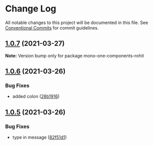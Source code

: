 # Change Log

All notable changes to this project will be documented in this file.
See [Conventional Commits](https://conventionalcommits.org) for commit guidelines.

## [1.0.7](https://github.com/rohitgbg/monorepo-react/compare/v1.0.6...v1.0.7) (2021-03-27)

**Note:** Version bump only for package mono-one-components-rohit





## [1.0.6](https://github.com/rohitgbg/monorepo-react/compare/v1.0.5...v1.0.6) (2021-03-26)


### Bug Fixes

* added colon ([28b1916](https://github.com/rohitgbg/monorepo-react/commit/28b1916616aec77e161c3546a07b3775acb72f3e))





## [1.0.5](https://github.com/rohitgbg/monorepo-react/compare/v1.0.4...v1.0.5) (2021-03-26)


### Bug Fixes

* type in message ([82f51d1](https://github.com/rohitgbg/monorepo-react/commit/82f51d1965e1d57f8f0a78c61a7dd123ca9ec75c))
